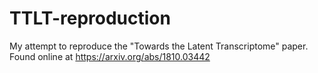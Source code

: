 # TTLT-reproduction
My attempt to reproduce the "Towards the Latent Transcriptome" paper.
Found online at https://arxiv.org/abs/1810.03442
